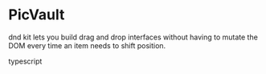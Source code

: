 # PicVault

dnd kit lets you build drag and drop interfaces without having to mutate the DOM every time an item needs to shift position.

typescript
